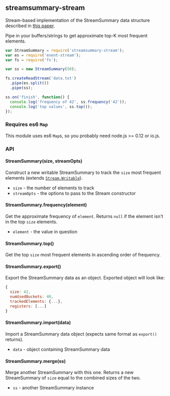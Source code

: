 ## streamsummary-stream

Stream-based implementation of the StreamSummary data structure described in [this paper](https://icmi.cs.ucsb.edu/research/tech_reports/reports/2005-23.pdf).

Pipe in your buffers/strings to get approximate top-K most frequent elements.

```javascript
var StreamSummary = require('streamsummary-stream');
var es = require('event-stream');
var fs = require('fs');

var ss = new StreamSummary(50);

fs.createReadStream('data.txt')
  .pipe(es.split())
  .pipe(ss);

ss.on('finish', function() {
  console.log('frequency of 42', ss.frequency('42'));
  console.log('top values', ss.top());
});
```

### Requires es6 `Map`

This module uses es6 `Map`s, so you probably need node.js >= 0.12 or io.js.

### API

#### StreamSummary(size, streamOpts)

Construct a new writable StreamSummary to track the `size` most frequent elements (extends [`Stream.Writable`](https://nodejs.org/api/stream.html#stream_class_stream_writable)).

* `size` - the number of elements to track
* `streamOpts` - the options to pass to the Stream constructor

#### StreamSummary.frequency(element)

Get the approximate frequency of `element`. Returns `null` if the element isn't in the top `size` elements.

* `element` - the value in question

#### StreamSummary.top()

Get the top `size` most frequent elements in ascending order of frequency.

#### StreamSummary.export()

Export the StreamSummary data as an object. Exported object will look like:

```javascript
{
  size: 42,
  numUsedBuckets: 40,
  trackedElements: {...},
  registers: [...]
}
```

#### StreamSummary.import(data)

Import a StreamSummary data object (expects same format as `export()` returns).

* `data` - object containing StreamSummary data

#### StreamSummary.merge(ss)

Merge another StreamSummary with this one. Returns a new StreamSummary of `size` equal to the combined sizes of the two.

* `ss` - another StreamSummary instance

